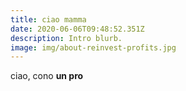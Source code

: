 ```yaml
---
title: ciao mamma
date: 2020-06-06T09:48:52.351Z
description: Intro blurb.
image: img/about-reinvest-profits.jpg
---
```

ciao, cono **un pro**